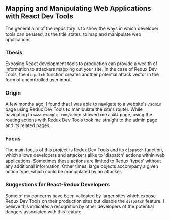 ## Mapping and Manipulating Web Applications with React Dev Tools
The general aim of the repository is to show the ways in which developer tools
can be used, as the title states, to map and manipulate web applications. 

### Thesis
Exposing React development tools to production can provide a wealth of information
to attackers mapping out your site. In the case of Redux Dev Tools, the `dispatch`
function creates another potential attack vector in the form of uncontrolled user 
input.

### Origin
A few months ago, I found that I was able to navigate to a website's `/admin` page
using Redux Dev Tools to manipulate the site's router. While navigating to `www.example.com/admin`
showed me a `404` page, using the routing actions with Redux Dev Tools took me straight
to the admin page and its related pages.

### Focus
The main focus of this project is Redux Dev Tools and its `dispatch` function,
which allows developers and attackers alike to 'dispatch' actions within web 
applications. Sometimes these actions are limited to Redux 'types' without
any additional information. Other times, large objects accompany a given action
type, which could be manipulated by an attacker.  

### Suggestions for React-Redux Developers
Some of my concerns have been validated by larger sites which expose Redux Dev Tools 
on their production sites but disable the `dispatch` feature. I believe this indicates a 
recognition by other developers of the potential dangers associated with this feature.